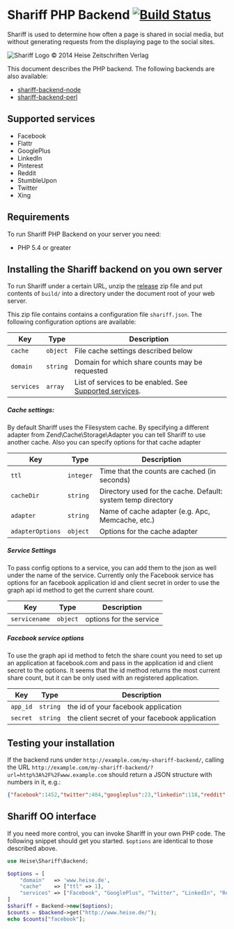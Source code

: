 # Shariff PHP Backend [![Build Status](https://travis-ci.org/heiseonline/shariff-backend-php.svg?branch=master)](https://travis-ci.org/heiseonline/shariff-backend-php)

Shariff is used to determine how often a page is shared in social media, but without generating requests from the displaying page to the social sites.

![Shariff Logo © 2014 Heise Zeitschriften Verlag](http://www.heise.de/icons/ho/shariff-logo.png)

This document describes the PHP backend. The following backends are also available:

* [shariff-backend-node](https://github.com/heiseonline/shariff-backend-node)
* [shariff-backend-perl](https://github.com/heiseonline/shariff-backend-perl)

Supported services
------------------
- Facebook
- Flattr
- GooglePlus
- LinkedIn
- Pinterest
- Reddit
- StumbleUpon
- Twitter
- Xing

Requirements
------------

To run Shariff PHP Backend on your server you need:

* PHP 5.4 or greater

Installing the Shariff backend on you own server
------------------------------------------------

To run Shariff under a certain URL, unzip the [release](https://github.com/heiseonline/shariff-backend-php/releases) zip file and put contents of `build/` into a directory under the document root of your web server.

This zip file contains contains a configuration file `shariff.json`. The following configuration options are available:

| Key         | Type | Description |
|-------------|------|-------------|
| `cache`    | `object`  | File cache settings described below |
| `domain`   | `string` | Domain for which share counts may be requested |
| `services` | `array` | List of services to be enabled. See [Supported services](#supported-services). |

##### Cache settings:

By default Shariff uses the Filesystem cache. By specifying a different adapter from Zend\Cache\Storage\Adapter you can tell Shariff to use another cache. Also you can specify options for that cache adapter

| Key         | Type | Description |
|-------------|------|-------------|
| `ttl` | `integer` | Time that the counts are cached (in seconds) |
| `cacheDir` | `string` | Directory used for the cache. Default: system temp directory |
| `adapter` | `string` | Name of cache adapter (e.g. Apc, Memcache, etc.) |
| `adapterOptions` | `object` | Options for the cache adapter |

##### Service Settings

To pass config options to a service, you can add them to the json as well under the name of the service. Currently only the Facebook service has options for an facebook application id and client secret in order to use the graph api id method to get the current share count.

| Key         | Type | Description |
|-------------|------|-------------|
| `servicename` | `object` | options for the service |

##### Facebook service options

To use the graph api id method to fetch the share count you need to set up an application at facebook.com and pass in the application id and client secret to the options. It seems that the id method returns the most current share count, but it can be only used with an registered application.

| Key         | Type | Description |
|-------------|------|-------------|
| `app_id` | `string` | the id of your facebook application |
| `secret` | `string` | the client secret of your facebook application |


Testing your installation
-------------------------

If the backend runs under `http://example.com/my-shariff-backend/`, calling the URL `http://example.com/my-shariff-backend/?url=http%3A%2F%2Fwww.example.com` should return a JSON structure with numbers in it, e.g.:

```json
{"facebook":1452,"twitter":404,"googleplus":23,"linkedin":118,"reddit":7,"stumbleupon":4325,"flattr":0,"pinterest":3}
```


Shariff OO interface
--------------------

If you need more control, you can invoke Shariff in your own PHP code. The following snippet should get you started. `$options` are identical to those described above.

```php
use Heise\Shariff\Backend;

$options = [
	"domain"   => 'www.heise.de',
	"cache"    => ["ttl" => 1],
	"services" => ["Facebook", "GooglePlus", "Twitter", "LinkedIn", "Reddit", "StumbleUpon", "Flattr", "Pinterest"]
]
$shariff = Backend->new($options);
$counts = $backend->get("http://www.heise.de/");
echo $counts["facebook"];
```
